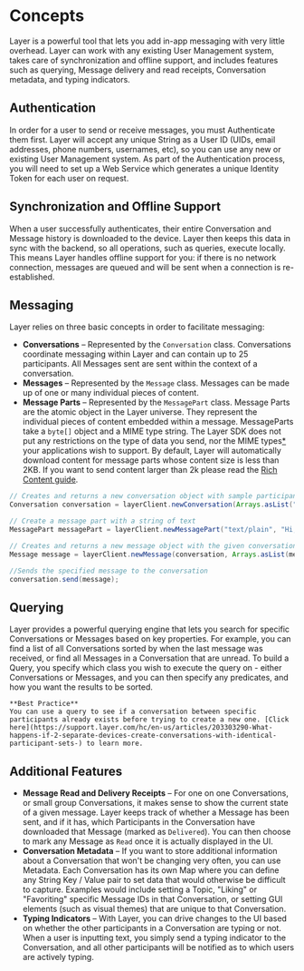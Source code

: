 # Concepts

Layer is a powerful tool that lets you add in-app messaging with very little overhead. Layer can work with any existing User Management system, takes care of synchronization and offline support, and includes features such as querying, Message delivery and read receipts, Conversation metadata, and typing indicators.

## Authentication
In order for a user to send or receive messages, you must Authenticate them first. Layer will accept any unique String as a User ID (UIDs, email addresses, phone numbers, usernames, etc), so you can use any new or existing User Management system. As part of the Authentication process, you will need to set up a Web Service which generates a unique Identity Token for each user on request.

## Synchronization and Offline Support
When a user successfully authenticates, their entire Conversation and Message history is downloaded to the device. Layer then keeps this data in sync with the backend, so all operations, such as queries, execute locally. This means Layer handles offline support for you: if there is no network connection, messages are queued and will be sent when a connection is re-established.

## Messaging
Layer relies on three basic concepts in order to facilitate messaging:

* **Conversations** – Represented by the `Conversation` class. Conversations coordinate messaging within Layer and can contain up to 25 participants. All Messages sent are sent within the context of a conversation.
* **Messages** – Represented by the `Message` class. Messages can be made up of one or many individual pieces of content.
* **Message Parts** – Represented by the `MessagePart` class. Message Parts are the atomic object in the Layer universe. They represent the individual pieces of content embedded within a message. MessageParts take a `byte[]` object and a MIME type string. The Layer SDK does not put any restrictions on the type of data you send, nor the MIME types[*](#warning) your applications wish to support. By default, Layer will automatically download content for message parts whose content size is less than 2KB. If you want to send content larger than 2k please read the [Rich Content  guide](/docs/android/guides#richcontent).

```java
// Creates and returns a new conversation object with sample participant identifiers
Conversation conversation = layerClient.newConversation(Arrays.asList("948374839"));

// Create a message part with a string of text
MessagePart messagePart = layerClient.newMessagePart("text/plain", "Hi, how are you?".getBytes());

// Creates and returns a new message object with the given conversation and array of message parts
Message message = layerClient.newMessage(conversation, Arrays.asList(messagePart));

//Sends the specified message to the conversation
conversation.send(message);
```

## Querying
Layer provides a powerful querying engine that lets you search for specific Conversations or Messages based on key properties. For example, you can find a list of all Conversations sorted by when the last message was received, or find all Messages in a Conversation that are unread. To build a Query, you specify which class you wish to execute the query on - either Conversations or Messages, and you can then specify any predicates, and how you want the results to be sorted.


```emphasis
**Best Practice**
You can use a query to see if a conversation between specific participants already exists before trying to create a new one. [Click here](https://support.layer.com/hc/en-us/articles/203303290-What-happens-if-2-separate-devices-create-conversations-with-identical-participant-sets-) to learn more.
```

## Additional Features
* **Message Read and Delivery Receipts** – For one on one Conversations, or small group Conversations, it makes sense to show the current state of a given message. Layer keeps track of whether a Message has been sent, and if it has, which Participants in the Conversation have downloaded that Message (marked as `Delivered`). You can then choose to mark any Message as `Read` once it is actually displayed in the UI.
* **Conversation Metadata** – If you want to store additional information about a Conversation that won't be changing very often, you can use Metadata. Each Conversation has its own Map where you can define any String Key / Value pair to set data that would otherwise be difficult to capture. Examples would include setting a Topic, "Liking" or "Favoriting" specific Message IDs in that Conversation, or setting GUI elements (such as visual themes) that are unique to that Conversation.
* **Typing Indicators** – With Layer, you can drive changes to the UI based on whether the other participants in a Conversation are typing or not. When a user is inputting text, you simply send a typing indicator to the Conversation, and all other participants will be notified as to which users are actively typing.
